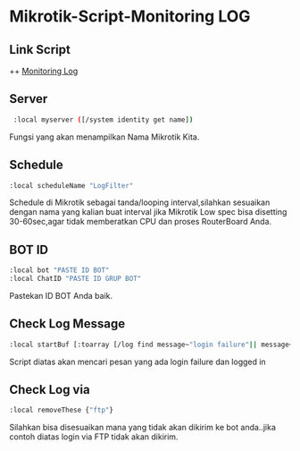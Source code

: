 # Mikrotik-Script-Monitoring LOG

## Link Script
++ [ Monitoring Log ](https://github.com/littlekura/Mikrotik-Script/blob/7164528f34f251c2b491ff465765b88367b71cf1/Monitoring%20LOG)


## Server
```bash
 :local myserver ([/system identity get name]) 
 ```
 Fungsi yang akan menampilkan Nama Mikrotik Kita.
 ## Schedule
```bash
:local scheduleName "LogFilter"
```
Schedule di Mikrotik sebagai tanda/looping interval,silahkan sesuaikan dengan nama yang kalian buat interval jika Mikrotik Low spec bisa disetting 30-60sec,agar tidak memberatkan CPU dan proses RouterBoard Anda.
 ## BOT ID
 ```bash
:local bot "PASTE ID BOT"
:local ChatID "PASTE ID GRUP BOT"
```
Pastekan ID BOT Anda baik.
 ## Check Log Message
 ```bash
:local startBuf [:toarray [/log find message~"login failure"|| message~"logged in"]]
```
Script diatas akan mencari pesan yang ada login failure dan logged in
 ## Check Log via
 ```bash
 :local removeThese {"ftp"}
```
Silahkan bisa disesuaikan mana yang tidak akan dikirim ke bot anda..jika contoh diatas login via FTP tidak akan dikirim.
